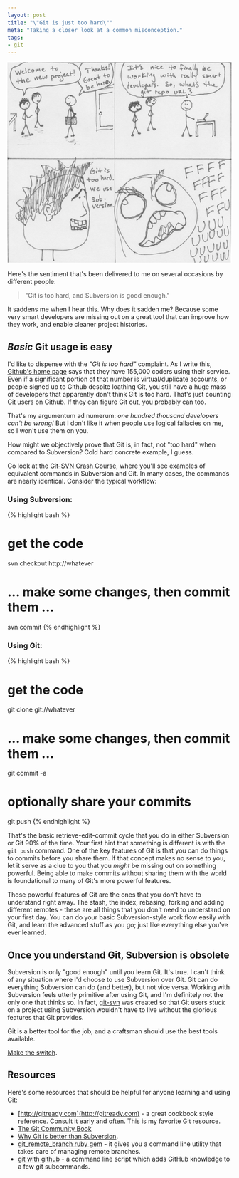 ```yaml
---
layout: post
title: "\"Git is just too hard\""
meta: "Taking a closer look at a common misconception."
tags:
- git
---
```


!["Git FFUU"](/images/git-ffuu.png "Don't let this happen to you.")

Here's the sentiment that's been delivered to me on several occasions by different people:

> "Git is too hard, and Subversion is good enough."

It saddens me when I hear this.  Why does it sadden me?  Because some very smart developers are missing out on a great tool that can improve how they work, and enable cleaner project histories.

## _Basic_ Git usage is easy

I'd like to dispense with the _"Git is too hard"_ complaint.  As I write this, [Github's home page](http://github.com) says that they have 155,000 coders using their service. Even if a significant portion of that number is virtual/duplicate accounts, or people signed up to Github despite loathing Git, you still have a huge mass of developers that apparently don't think Git is too hard.  That's just counting Git users on Github.  If they can figure Git out, you probably can too.

That's my argumentum ad numerum: _one hundred thousand developers can't be wrong!_  But I don't like it when people use logical fallacies on me, so I won't use them on you.

How might we objectively prove that Git is, in fact, not "too hard" when compared to Subversion?  Cold hard concrete example, I guess.

Go look at the [Git-SVN Crash Course](http://git.or.cz/course/svn.html), where you'll see examples of equivalent commands in Subversion and Git.  In many cases, the commands are nearly identical.  Consider the typical workflow:

### Using Subversion:

{% highlight bash %}
  # get the code
  svn checkout http://whatever
  # ... make some changes, then commit them ...
  svn commit
{% endhighlight %}

### Using Git:

{% highlight bash %}
  # get the code
  git clone git://whatever
  # ... make some changes, then commit them ...
  git commit -a
  # optionally share your commits
  git push
{% endhighlight %}

That's the basic retrieve-edit-commit cycle that you do in either Subversion or Git 90% of the time.  Your first hint that something is different is with the `git push` command.  One of the key features of Git is that you can do things to commits before you share them.  If that concept makes no sense to you, let it serve as a clue to you that you _might_ be missing out on something powerful.  Being able to make commits without sharing them with the world is foundational to many of Git's more powerful features.

Those powerful features of Git are the ones that you don't have to understand right away.  The stash, the index, rebasing, forking and adding different remotes - these are all things that you don't need to understand on your first day.  You can do your basic Subversion-style work flow easily with Git, and learn the advanced stuff as you go; just like everything else you've ever learned.

## Once you understand Git, Subversion is obsolete

Subversion is only "good enough" until you learn Git.  It's true.  I can't think of any situation where I'd choose to use Subversion over Git.  Git can do everything Subversion can do (and better), but not vice versa.  Working with Subversion feels utterly primitive after using Git, and I'm definitely not the only one that thinks so.  In fact, [git-svn](http://www.kernel.org/pub/software/scm/git/docs/git-svn.html) was created so that Git users _stuck_ on a project using Subversion wouldn't have to live without the glorious features that Git provides.

Git is a better tool for the job, and a craftsman should use the best tools available.

[Make the switch](http://github.com/jcoglan/svn2git).

## Resources

Here's some resources that should be helpful for anyone learning and using Git:

* [http://gitready.com](http://gitready.com) - a great cookbook style reference.  Consult it early and often.  This is my favorite Git resource.
* [The Git Community Book](http://book.git-scm.com/)
* [Why Git is better than Subversion](http://whygitisbetterthanx.com).
* [git_remote_branch ruby gem](http://github.com/webmat/git_remote_branch) - it gives you a command line utility that takes care of managing remote branches.
* [git with github](http://github.com/blog/564-hub-git-with-github) - a command line script which adds GitHub knowledge to a few git subcommands.

